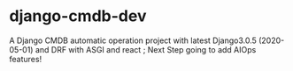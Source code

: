 # django-cmdb-dev
A Django CMDB automatic operation project with latest Django3.0.5 (2020-05-01) and DRF with ASGI and react ;
Next Step going to add AIOps features!
